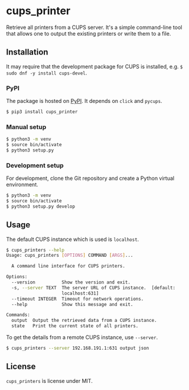 # cups_printer

Retrieve all printers from a CUPS server. It's a simple command-line tool that
allows one to output the existing printers or write them to a file.

## Installation

It may require that the development package for CUPS is installed, e.g. 
`$ sudo dnf -y install cups-devel`.

### PyPI

The package is hosted on [PyPI](https://pypi.org/project/cups_printers/).
It depends on `click` and `pycups`.

```bash
$ pip3 install cups_printer
```

### Manual setup

```bash
$ python3 -m venv 
$ source bin/activate
$ python3 setup.py
```

### Development setup

For development, clone the Git repository and create a Python virtual 
environment.

```bash
$ python3 -m venv 
$ source bin/activate
$ python3 setup.py develop
```

## Usage

The default CUPS instance which is used is `localhost`.

```bash
$ cups_printers --help
Usage: cups_printers [OPTIONS] COMMAND [ARGS]...

  A command line interface for CUPS printers.

Options:
  --version          Show the version and exit.
  -s, --server TEXT  The server URL of CUPS instance.  [default:
                     localhost:631]
  --timeout INTEGER  Timeout for network operations.
  --help             Show this message and exit.

Commands:
  output  Output the retrieved data from a CUPS instance.
  state   Print the current state of all printers.
```

To get the details from a remote CUPS instance, use `--server`.

```bash
$ cups_printers --server 192.168.191.1:631 output json
```

## License

`cups_printers` ìs license under MIT.
